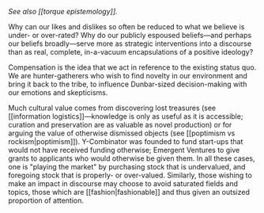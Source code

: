 _See also [[torque epistemology]]._

Why can our likes and dislikes so often be reduced to what we believe is under- or over-rated? Why do our publicly espoused beliefs—and perhaps our beliefs broadly—serve more as strategic interventions into a discourse than as real, complete, in-a-vacuum encapsulations of a positive ideology?

Compensation is the idea that we act in reference to the existing status quo. We are hunter-gatherers who wish to find novelty in our environment and bring it back to the tribe, to influence Dunbar-sized decision-making with our emotions and skepticisms. 

Much cultural value comes from discovering lost treasures (see [[information logistics]]—knowledge is only as useful as it is accessible; curation and preservation are as valuable as novel production) or for arguing the value of otherwise dismissed objects (see [[poptimism vs rockism|poptimism]]). Y-Combinator was founded to fund start-ups that would not have received funding otherwise; Emergent Ventures to give grants to applicants who would otherwise be given them. In all these cases, one is "playing the market" by purchasing stock that is undervalued, and foregoing stock that is properly- or over-valued. Similarly, those wishing to make an impact in discourse may choose to avoid saturated fields and topics, those which are [[fashion|fashionable]] and thus given an outsized proportion of attention.